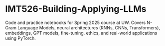# IMT526-Building-Applying-LLMs
Code and practice notebooks for Spring 2025 course at UW. Covers N-Gram Language Models, neural architectures (RNNs, CNNs, Transformers), embeddings, GPT models, fine-tuning, ethics, and real-world applications using PyTorch.
